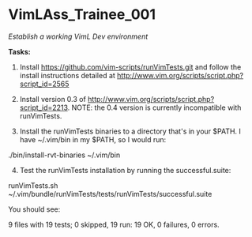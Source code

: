 # VimLAss_Trainee_001

_Establish a working VimL Dev environment_

**Tasks:**

1. Install https://github.com/vim-scripts/runVimTests.git and follow the
   install instructions detailed at
   http://www.vim.org/scripts/script.php?script_id=2565

2. Install version 0.3 of
   http://www.vim.org/scripts/script.php?script_id=2213. NOTE: the 0.4
   version is currently incompatible with runVimTests.

3. Install the runVimTests binaries to a directory that's in your $PATH. I have ~/.vim/bin in my $PATH, so I would run:

  ./bin/install-rvt-binaries ~/.vim/bin

4. Test the runVimTests installation by running the successful.suite:

  runVimTests.sh ~/.vim/bundle/runVimTests/tests/runVimTests/successful.suite

You should see:

  9 files with 19 tests; 0 skipped, 19 run: 19 OK, 0 failures, 0 errors.
